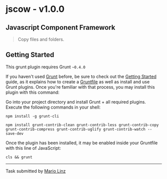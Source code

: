 # jscow - v1.0.0
## Javascript Component Framework

> Copy files and folders.


## Getting Started
This grunt plugin requires Grunt `~0.4.0`

If you haven't used [Grunt](http://gruntjs.com/) before, be sure to check out the [Getting Started](http://gruntjs.com/getting-started) guide, as it explains how to create a [Gruntfile](http://gruntjs.com/sample-gruntfile) as well as install and use Grunt plugins. Once you're familiar with that process, you may install this plugin with this command:

Go into your project directory and install Grunt + all required plugins.
Execute the following commands in your shell:

```shell
npm install -g grunt-cli
```

```shell
npm install grunt-contrib-clean grunt-contrib-less grunt-contrib-copy grunt-contrib-compress grunt-contrib-uglify grunt-contrib-watch --save-dev
```

Once the plugin has been installed, it may be enabled inside your Gruntfile with this line of JavaScript:

```shell
cls && grunt
```

---

Task submitted by [Mario Linz](http://www.jscow.com/)
